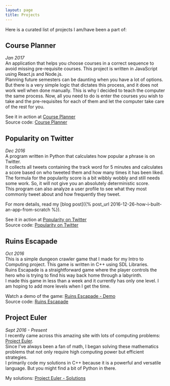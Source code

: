 ```yaml
---
layout: page
title: Projects
---
```

Here is a curated list of projects I am/have been a part of:

## Course Planner
*Jan 2017* <br>
An application that helps you choose courses in a correct sequence to avoid missing pre-requisite courses.
This project is written in JavaScript using React.js and Node.js. <br>
Planning future semesters can be daunting when you have a lot of options.
But there is a very simple logic that dictates this process, and it does not work well when done manually.
This is why I decided to teach the computer the same process.
Now, all you need to do is enter the courses you wish to take and the pre-requisites for each of them and let the computer take care of the rest for you.

See it in action at [Course Planner](http://plancourses.herokuapp.com/) <br>
Source code: [Course Planner](https://github.com/AparaV/course-planner)

## Popularity on Twitter
*Dec 2016* <br>
A program written in Python that calculates how popular a phrase is on Twitter.<br>
It collects all tweets containing the track word for 5 minutes and calculates a score based on who tweeted them and how many times it has been liked. <br>
The formula for the popularity score is a bit wibbly wobbly and still needs some work. So, it will not give you an absolutely deterministic score. <br>
This program can also analyze a user profile to see what they most commonly tweet about and how frequently they tweet.

For more details, read my [blog post]({% post_url 2016-12-26-how-i-built-an-app-from-scratch %}).

See it in action at [Popularity on Twitter](https://popularity-on-twitter.herokuapp.com/) <br>
Source code: [Popularity on Twitter](https://github.com/AparaV/Twitter-Analysis)

## Ruins Escapade
*Oct 2016* <br>
This is a simple dungeon crawler game that I made for my Intro to Computing project. This game is written in C++ using SDL Libraries. <Br>
Ruins Escapade is a straightforward game where the player controls the hero who is trying to find his way back home through a labyrinth. <br>
I made this game in less than a week and it currently has only one level.
I am hoping to add more levels when I get the time.

Watch a demo of the game: [Ruins Escapade - Demo](https://www.youtube.com/watch?v=56loejYyuwU) <br>
Source code: [Ruins Escapade](https://github.com/AparaV/Ruins-Escapade)

## Project Euler
*Sept 2016 - Present* <br>
I recently came across this amazing site with lots of computing problems: [Project Euler](http://www.projecteuler.net/). <br>
Since I've always been a fan of math, I began solving these mathematics problems that not only require high computing power but efficient strategies. <br>
I primarily code my solutions in C++ because it is a powerful and versatile language. But you might find a bit of Python in there.

My solutions: [Project Euler - Solutions](https://github.com/AparaV/project-euler)
